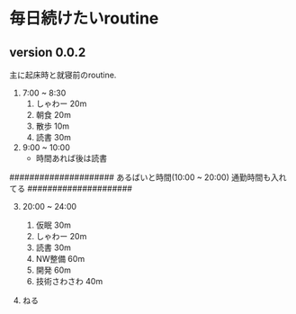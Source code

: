 # 毎日続けたいroutine

## version 0.0.2

主に起床時と就寝前のroutine.

1. 7:00 ~ 8:30
	1. しゃわー 20m
	2. 朝食 20m
	3. 散歩 10m
	4. 読書 30m
2. 9:00 ~ 10:00 
   * 時間あれば後は読書
   
#####################
	あるばいと時間(10:00 ~ 20:00)
	通勤時間も入れてる
#####################

3. 20:00 ~ 24:00
   1. 仮眠 30m
   2. しゃわー 20m
   3. 読書 30m
   4. NW整備 60m
   5. 開発 60m
   6. 技術さわさわ 40m

4. ねる
